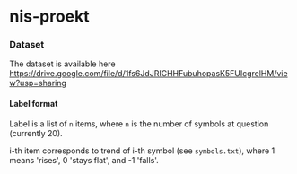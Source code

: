 # nis-proekt

### Dataset
The dataset is available here https://drive.google.com/file/d/1fs6JdJRICHHFubuhopasK5FUIcgrelHM/view?usp=sharing

#### Label format
Label is a list of `n` items, where `n` is the number of symbols at question (currently 20). 

i-th item corresponds to trend of i-th symbol (see `symbols.txt`), where 1 means 'rises', 0 'stays flat', and -1 'falls'.
